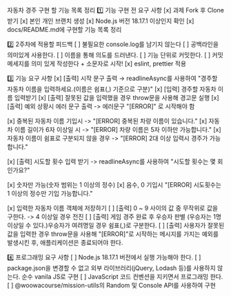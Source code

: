 자동차 경주
구현 할 기능 목록 정리
1️⃣ 기능 구현 전 요구 사항
[x] 과제 Fork 후 Clone 받기
[x] 본인 개인 브랜치 생성
[x] Node.js 버전 18.17.1 이상인지 확인
[x] docs/README.md에 구현할 기능 목록 정리

2️⃣ 2주차에 적용할 피드백
[ ] 불필요한 console.log를 남기지 않는다
[ ] 공백라인을 의미있게 사용한다.
[ ] 이름을 통해 의도를 드러낸다.
[ ] 기능 단위로 커밋한다.
[ ] 커밋 메세지를 의미 있게 작성한다 + 소문자로 시작!
[x] eslint, prettier 적용

3️⃣ 기능 요구 사항
[x] [출력] 시작 문구 출력 → readlineAsync를 사용하여 "경주할 자동차 이름을 입력하세요.(이름은 쉼표(,) 기준으로 구분)"
[x] [입력] 경주할 자동차 이름 입력받기
[x] [출력] 잘못된 값을 입력했을 경우 throw문을 사용해 경고문 실행
[x] [출력] 예외 상황시 에러 문구 출력 -> 에러문구 "[ERROR]" 로 시작해야 함

  [x] 중복된 자동차 이름 기입시 -> "[ERROR] 중복된 차량 이름이 있습니다."
  [x] 자동차 이름 길이가 6자 이상일 시 -> "[ERROR] 차량 이름은 5자 이하만 가능합니다."
  [x] 자동차 이름이 쉼표로 구분되지 않을 경우 -> "[ERROR] 2대 이상 입력시 경주가 가능합니다."

[x] [출력] 시도할 횟수 입력 받기 -> readlineAsync를 사용하여 "시도할 횟수는 몇 회인가요?"

  [x] 숫자만 가능(숫자 범위는 1 이상의 정수)
  [x] 음수, 0 기입시 "[ERROR] 시도횟수는 1 이상의 정수만 기입 가능합니다."

[x] 입력한 자동차 이름 객체에 저장하기
[ ] [출력] 0 ~ 9 사이의 값 중 무작위로 값을 구한다. -> 4 이상일 경우 전진
[ ] [출력] 게임 경주 완료 후 우승자 판별 (우승자는 1명 이상일 수 있다.)우승자가 여려명일 경우 쉼표(,)로 구분한다.
[ ] [출력] 사용자가 잘못된 값을 입력한 경우 throw문을 사용해 "[ERROR]"로 시작하는 메시지를 가지는 예외를 발생시킨 후, 애플리케이션은 종료되어야 한다.

4️⃣ 프로그래밍 요구 사항
[ ] Node.js 18.17.1 버전에서 실행 가능해야 한다.
[ ] package.json을 변경할 수 없고 외부 라이브러리(jQuery, Lodash 등)를 사용하지 않는다. 순수 vanila JS로 구현
[ ] JavaScript 코드 컨벤션을 지키면서 프로그래밍 한다.
[ ] @woowacourse/mission-utils의 Random 및 Console API를 사용하여 구현
